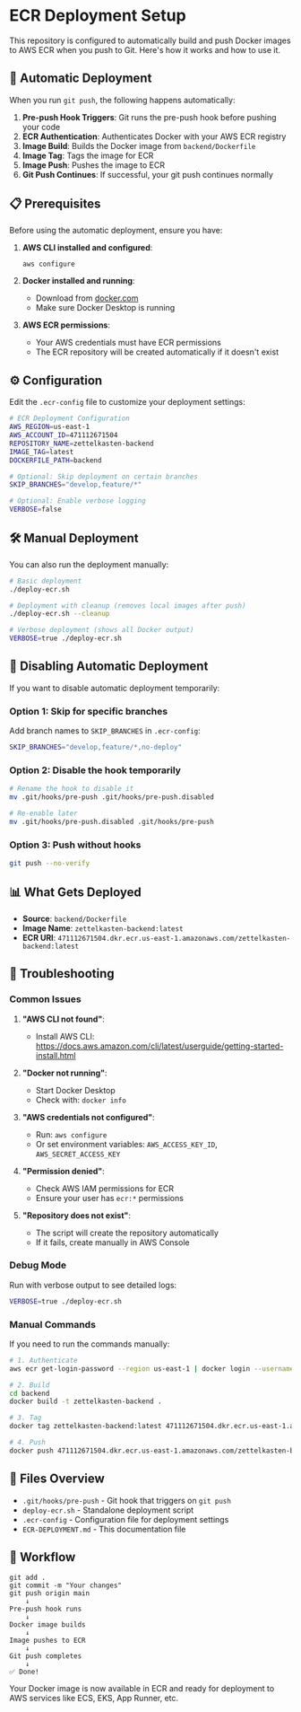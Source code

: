 # ECR Deployment Setup

This repository is configured to automatically build and push Docker images to AWS ECR when you push to Git. Here's how it works and how to use it.

## 🚀 Automatic Deployment

When you run `git push`, the following happens automatically:

1. **Pre-push Hook Triggers**: Git runs the pre-push hook before pushing your code
2. **ECR Authentication**: Authenticates Docker with your AWS ECR registry
3. **Image Build**: Builds the Docker image from `backend/Dockerfile`
4. **Image Tag**: Tags the image for ECR
5. **Image Push**: Pushes the image to ECR
6. **Git Push Continues**: If successful, your git push continues normally

## 📋 Prerequisites

Before using the automatic deployment, ensure you have:

1. **AWS CLI installed and configured**:
   ```bash
   aws configure
   ```

2. **Docker installed and running**:
   - Download from [docker.com](https://docs.docker.com/get-docker/)
   - Make sure Docker Desktop is running

3. **AWS ECR permissions**:
   - Your AWS credentials must have ECR permissions
   - The ECR repository will be created automatically if it doesn't exist

## ⚙️ Configuration

Edit the `.ecr-config` file to customize your deployment settings:

```bash
# ECR Deployment Configuration
AWS_REGION=us-east-1
AWS_ACCOUNT_ID=471112671504
REPOSITORY_NAME=zettelkasten-backend
IMAGE_TAG=latest
DOCKERFILE_PATH=backend

# Optional: Skip deployment on certain branches
SKIP_BRANCHES="develop,feature/*"

# Optional: Enable verbose logging
VERBOSE=false
```

## 🛠️ Manual Deployment

You can also run the deployment manually:

```bash
# Basic deployment
./deploy-ecr.sh

# Deployment with cleanup (removes local images after push)
./deploy-ecr.sh --cleanup

# Verbose deployment (shows all Docker output)
VERBOSE=true ./deploy-ecr.sh
```

## 🔧 Disabling Automatic Deployment

If you want to disable automatic deployment temporarily:

### Option 1: Skip for specific branches
Add branch names to `SKIP_BRANCHES` in `.ecr-config`:
```bash
SKIP_BRANCHES="develop,feature/*,no-deploy"
```

### Option 2: Disable the hook temporarily
```bash
# Rename the hook to disable it
mv .git/hooks/pre-push .git/hooks/pre-push.disabled

# Re-enable later
mv .git/hooks/pre-push.disabled .git/hooks/pre-push
```

### Option 3: Push without hooks
```bash
git push --no-verify
```

## 📊 What Gets Deployed

- **Source**: `backend/Dockerfile`
- **Image Name**: `zettelkasten-backend:latest`
- **ECR URI**: `471112671504.dkr.ecr.us-east-1.amazonaws.com/zettelkasten-backend:latest`

## 🐛 Troubleshooting

### Common Issues

1. **"AWS CLI not found"**:
   - Install AWS CLI: https://docs.aws.amazon.com/cli/latest/userguide/getting-started-install.html

2. **"Docker not running"**:
   - Start Docker Desktop
   - Check with: `docker info`

3. **"AWS credentials not configured"**:
   - Run: `aws configure`
   - Or set environment variables: `AWS_ACCESS_KEY_ID`, `AWS_SECRET_ACCESS_KEY`

4. **"Permission denied"**:
   - Check AWS IAM permissions for ECR
   - Ensure your user has `ecr:*` permissions

5. **"Repository does not exist"**:
   - The script will create the repository automatically
   - If it fails, create manually in AWS Console

### Debug Mode

Run with verbose output to see detailed logs:

```bash
VERBOSE=true ./deploy-ecr.sh
```

### Manual Commands

If you need to run the commands manually:

```bash
# 1. Authenticate
aws ecr get-login-password --region us-east-1 | docker login --username AWS --password-stdin 471112671504.dkr.ecr.us-east-1.amazonaws.com

# 2. Build
cd backend
docker build -t zettelkasten-backend .

# 3. Tag
docker tag zettelkasten-backend:latest 471112671504.dkr.ecr.us-east-1.amazonaws.com/zettelkasten-backend:latest

# 4. Push
docker push 471112671504.dkr.ecr.us-east-1.amazonaws.com/zettelkasten-backend:latest
```

## 📁 Files Overview

- `.git/hooks/pre-push` - Git hook that triggers on `git push`
- `deploy-ecr.sh` - Standalone deployment script
- `.ecr-config` - Configuration file for deployment settings
- `ECR-DEPLOYMENT.md` - This documentation file

## 🔄 Workflow

```
git add .
git commit -m "Your changes"
git push origin main
    ↓
Pre-push hook runs
    ↓
Docker image builds
    ↓
Image pushes to ECR
    ↓
Git push completes
    ↓
✅ Done!
```

Your Docker image is now available in ECR and ready for deployment to AWS services like ECS, EKS, App Runner, etc. 